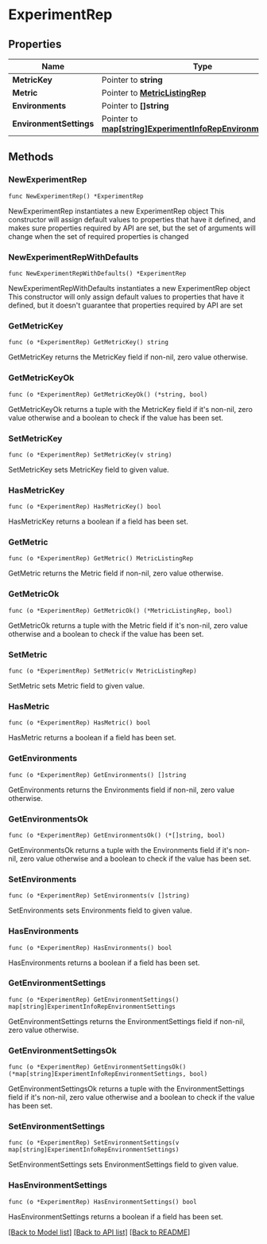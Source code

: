 # ExperimentRep

## Properties

Name | Type | Description | Notes
------------ | ------------- | ------------- | -------------
**MetricKey** | Pointer to **string** |  | [optional] 
**Metric** | Pointer to [**MetricListingRep**](MetricListingRep.md) |  | [optional] 
**Environments** | Pointer to **[]string** |  | [optional] 
**EnvironmentSettings** | Pointer to [**map[string]ExperimentInfoRepEnvironmentSettings**](ExperimentInfoRepEnvironmentSettings.md) |  | [optional] 

## Methods

### NewExperimentRep

`func NewExperimentRep() *ExperimentRep`

NewExperimentRep instantiates a new ExperimentRep object
This constructor will assign default values to properties that have it defined,
and makes sure properties required by API are set, but the set of arguments
will change when the set of required properties is changed

### NewExperimentRepWithDefaults

`func NewExperimentRepWithDefaults() *ExperimentRep`

NewExperimentRepWithDefaults instantiates a new ExperimentRep object
This constructor will only assign default values to properties that have it defined,
but it doesn't guarantee that properties required by API are set

### GetMetricKey

`func (o *ExperimentRep) GetMetricKey() string`

GetMetricKey returns the MetricKey field if non-nil, zero value otherwise.

### GetMetricKeyOk

`func (o *ExperimentRep) GetMetricKeyOk() (*string, bool)`

GetMetricKeyOk returns a tuple with the MetricKey field if it's non-nil, zero value otherwise
and a boolean to check if the value has been set.

### SetMetricKey

`func (o *ExperimentRep) SetMetricKey(v string)`

SetMetricKey sets MetricKey field to given value.

### HasMetricKey

`func (o *ExperimentRep) HasMetricKey() bool`

HasMetricKey returns a boolean if a field has been set.

### GetMetric

`func (o *ExperimentRep) GetMetric() MetricListingRep`

GetMetric returns the Metric field if non-nil, zero value otherwise.

### GetMetricOk

`func (o *ExperimentRep) GetMetricOk() (*MetricListingRep, bool)`

GetMetricOk returns a tuple with the Metric field if it's non-nil, zero value otherwise
and a boolean to check if the value has been set.

### SetMetric

`func (o *ExperimentRep) SetMetric(v MetricListingRep)`

SetMetric sets Metric field to given value.

### HasMetric

`func (o *ExperimentRep) HasMetric() bool`

HasMetric returns a boolean if a field has been set.

### GetEnvironments

`func (o *ExperimentRep) GetEnvironments() []string`

GetEnvironments returns the Environments field if non-nil, zero value otherwise.

### GetEnvironmentsOk

`func (o *ExperimentRep) GetEnvironmentsOk() (*[]string, bool)`

GetEnvironmentsOk returns a tuple with the Environments field if it's non-nil, zero value otherwise
and a boolean to check if the value has been set.

### SetEnvironments

`func (o *ExperimentRep) SetEnvironments(v []string)`

SetEnvironments sets Environments field to given value.

### HasEnvironments

`func (o *ExperimentRep) HasEnvironments() bool`

HasEnvironments returns a boolean if a field has been set.

### GetEnvironmentSettings

`func (o *ExperimentRep) GetEnvironmentSettings() map[string]ExperimentInfoRepEnvironmentSettings`

GetEnvironmentSettings returns the EnvironmentSettings field if non-nil, zero value otherwise.

### GetEnvironmentSettingsOk

`func (o *ExperimentRep) GetEnvironmentSettingsOk() (*map[string]ExperimentInfoRepEnvironmentSettings, bool)`

GetEnvironmentSettingsOk returns a tuple with the EnvironmentSettings field if it's non-nil, zero value otherwise
and a boolean to check if the value has been set.

### SetEnvironmentSettings

`func (o *ExperimentRep) SetEnvironmentSettings(v map[string]ExperimentInfoRepEnvironmentSettings)`

SetEnvironmentSettings sets EnvironmentSettings field to given value.

### HasEnvironmentSettings

`func (o *ExperimentRep) HasEnvironmentSettings() bool`

HasEnvironmentSettings returns a boolean if a field has been set.


[[Back to Model list]](../README.md#documentation-for-models) [[Back to API list]](../README.md#documentation-for-api-endpoints) [[Back to README]](../README.md)



